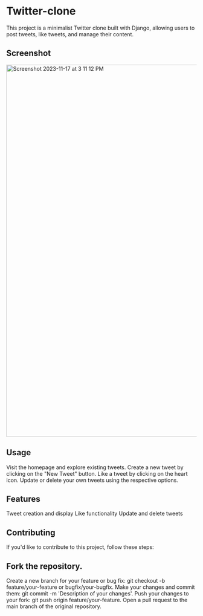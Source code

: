# Twitter-clone
This project is a minimalist Twitter clone built with Django, allowing users to post tweets, like tweets, and manage their content.
## Screenshot

<img width="985" alt="Screenshot 2023-11-17 at 3 11 12 PM" src="https://github.com/VigneshMarkandan/twitter-clone/assets/148413864/0c234097-d778-4e2b-8f06-e8a6e8da0494">

## Usage
Visit the homepage and explore existing tweets.
Create a new tweet by clicking on the "New Tweet" button.
Like a tweet by clicking on the heart icon.
Update or delete your own tweets using the respective options.

## Features
Tweet creation and display
Like functionality
Update and delete tweets
## Contributing
If you'd like to contribute to this project, follow these steps:

## Fork the repository.
Create a new branch for your feature or bug fix: git checkout -b feature/your-feature or bugfix/your-bugfix.
Make your changes and commit them: git commit -m 'Description of your changes'.
Push your changes to your fork: git push origin feature/your-feature.
Open a pull request to the main branch of the original repository.
